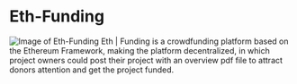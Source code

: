 # Eth-Funding
![Image of Eth-Funding](https://i.ibb.co/chSpWRN/2.png)
 Eth | Funding is a crowdfunding platform based on the Ethereum Framework, making the platform decentralized, in which project owners could post their project with an overview pdf file to attract donors attention and get the project funded.
